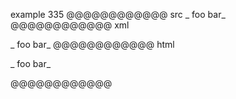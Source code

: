 example 335
@@@@@@@@@@@@ src
_ foo bar_
@@@@@@@@@@@@ xml
<?xml version="1.0" encoding="UTF-8"?>
<!DOCTYPE document SYSTEM "CommonMark.dtd">
<document xmlns="http://commonmark.org/xml/1.0">
  <paragraph>
    <text>_ foo bar_</text>
  </paragraph>
</document>
@@@@@@@@@@@@ html
<p>_ foo bar_</p>
@@@@@@@@@@@@
